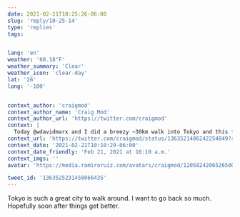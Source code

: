 ```yaml
---
date: 2021-02-21T10:25:26-06:00
slug: 'reply/10-25-14'
type: 'replies'
tags:


lang: 'en'
weather: '60.18°F'
weather_summary: 'Clear'
weather_icon: 'clear-day'
lat: '26'
long: '-100'


context_author: 'craigmod'
context_author_name: 'Craig Mod'
context_author_url: 'https://twitter.com/craigmod'
context: |
  Today @wdavidmarx and I did a breezy ~30km walk into Tokyo and this fire department training in a random residential ‘hood was just maximally spontaneous and beautiful and bizarre: https://t.co/GABCdflHOv
context_url: 'https://twitter.com/craigmod/status/1363521486242254849?s=12'
context_date: '2021-02-21T10:10:29-06:00'
context_date_friendly: 'Feb 21, 2021 at 10:10 a.m.'
context_imgs: ''
avatar: 'https://media.ramiroruiz.com/avatars/craigmod/1205824206526500864/QtvPuZQn_bigger.jpg'

tweet_id: '1363525231458066435'
---
```

Tokyo is such a great city to walk around. I want to go back so much. Hopefully soon after things get better.